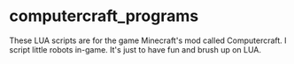 computercraft_programs
======================

These LUA scripts are for the game Minecraft's mod called Computercraft. I script little robots in-game. It's just to have fun and brush up on LUA.